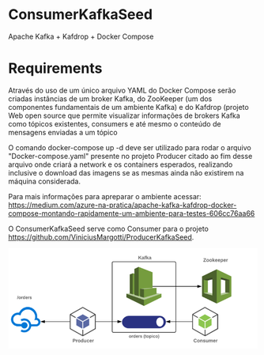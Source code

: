 # ConsumerKafkaSeed
Apache Kafka + Kafdrop + Docker Compose

# Requirements
Através do uso de um único arquivo YAML do Docker Compose serão criadas instâncias de um broker Kafka, do ZooKeeper (um dos componentes fundamentais de um ambiente Kafka) e do Kafdrop (projeto Web open source que permite visualizar informações de brokers Kafka como tópicos existentes, consumers e até mesmo o conteúdo de mensagens enviadas a um tópico

O comando docker-compose up -d deve ser utilizado para rodar o arquivo "Docker-compose.yaml" presente no projeto Producer citado ao fim desse arquivo onde criará a network e os containers esperados, realizando inclusive o download das imagens se as mesmas ainda não existirem na máquina considerada.

Para mais informações para apreparar o ambiente acessar:  https://medium.com/azure-na-pratica/apache-kafka-kafdrop-docker-compose-montando-rapidamente-um-ambiente-para-testes-606cc76aa66

O ConsumerKafkaSeed serve como Consumer para o projeto https://github.com/ViniciusMargotti/ProducerKafkaSeed.

<img src="kafka-exemplo.png"/>


